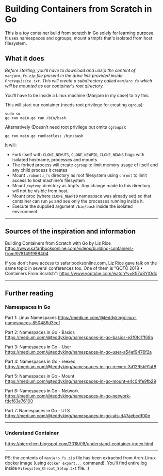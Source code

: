 # Building Containers from Scratch in Go

This is a toy container build from scratch in Go solely for learning purpose. It uses namespaces and cgroups, mount a tmpfs that's isolated from host filesystem.

## What it does

*Before starting, you'll have to download and unzip the content of `manjaro_fs.zip` file present in the drive link provided inside `Prerequisite.txt`. This will create a subdirectory called `manjaro_fs` which will be mounted as our container's root directory.*

You'll have to be inside a Linux machine (Manjaro in my case) to try this.

This will start our container (needs root privilege for creating `cgroup`):
```
sudo su
go run main.go run /bin/bash
``` 

Alternatively (Doesn't need root privilege but omits `cgroups`):
```
go run main.go runRootless /bin/bash
```

It will:
- Fork itself with `CLONE_NEWUTS`, `CLONE_NEWPID`, `CLONE_NEWNS` flags with isolated hostname, processes and mounts
- The forked process will create `cgroup` to limit memory usage of itself and any child process it creates
- Mount `./ubuntu_fs` directory as root filesystem using `chroot` to limit access to host machine's filesystem
- Mount `/mytemp` directory as tmpfs. Any change made to this directory will not be visible from host.
- Mount proc (where `CLONE_NEWPID` namespace was already set) so that container can run `ps` and see only the processes running inside it.
- Execute the supplied argument `/bin/bash` inside the isolated environment

---

## Sources of the inspiration and information
Building Containers from Scratch with Go by Liz Rice
https://www.safaribooksonline.com/videos/building-containers-from/9781491988404

If you don't have access to safaribooksonline.com, Liz Rice gave talk on the same topic in several conferences too.
One of them is "GOTO 2018 • Containers From Scratch": 
https://www.youtube.com/watch?v=8fi7uSYlOdc

---

## Further reading

### Namespaces in Go
Part 1: Linux Namespaces
https://medium.com/@teddyking/linux-namespaces-850489d3ccf

Part 2: Namespaces in Go - Basics
https://medium.com/@teddyking/namespaces-in-go-basics-e3f0fc1ff69a

Part 3: Namespaces in Go - User
https://medium.com/@teddyking/namespaces-in-go-user-a54ef9476f2a

Part 4: Namespaces in Go - reexec
https://medium.com/@teddyking/namespaces-in-go-reexec-3d1295b91af8

Part 5: Namespaces in Go - Mount
https://medium.com/@teddyking/namespaces-in-go-mount-e4c04fe9fb29

Part 6: Namespaces in Go - Network
https://medium.com/@teddyking/namespaces-in-go-network-fdcf63e76100

Part 7: Namespaces in Go - UTS
https://medium.com/@teddyking/namespaces-in-go-uts-d47aebcdf00e

---

### Understand Container
https://pierrchen.blogspot.com/2018/08/understand-container-index.html

---

PS: the contents of `manjaro_fs.zip` file has been extracted from Arch-Linux docker image (using `docker export...` command). You'll find entire log inside `Filesystem_Chroot_Setup.txt` file. :)

